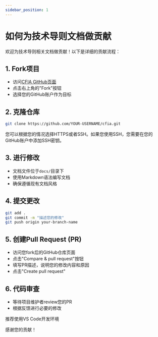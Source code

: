 ```yaml
---
sidebar_position: 1
---
```



# 如何为技术导则文档做贡献

欢迎为技术导则相关文档做贡献！以下是详细的贡献流程：

## 1. Fork项目

- 访问[CFIA GitHub页面](https://github.com/linancn/cfia)
- 点击右上角的"Fork"按钮
- 选择您的GitHub账户作为目标


## 2. 克隆仓库

```bash
git clone https://github.com/YOUR-USERNAME/cfia.git 
```

您可以根据您的情况选择HTTPS或者SSH。如果您使用SSH，您需要在您的GitHub账户中添加SSH密钥。


## 3. 进行修改

- 文档文件位于`docs/`目录下
- 使用Markdown语法编写文档
- 确保遵循现有文档风格

## 4. 提交更改

```bash
git add .
git commit -m "描述您的修改"
git push origin your-branch-name
```

## 5. 创建Pull Request (PR)

- 访问您fork后的GitHub仓库页面
- 点击"Compare & pull request"按钮
- 填写PR描述，说明您的修改内容和原因
- 点击"Create pull request"

## 6. 代码审查

- 等待项目维护者review您的PR
- 根据反馈进行必要的修改

推荐使用VS Code开发环境

感谢您的贡献！
